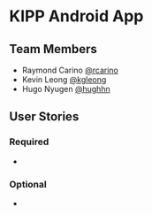 # KIPP Android App

## Team Members
* Raymond Carino [@rcarino](https://github.com/rcarino)
* Kevin Leong [@kgleong](https://github.com/kgleong)
* Hugo Nyugen [@hughhn](https://github.com/hughhn)

## User Stories

### Required
*

### Optional
*
